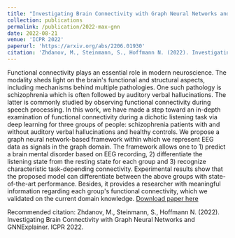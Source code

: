 ```yaml
---
title: "Investigating Brain Connectivity with Graph Neural Networks and GNNExplainer"
collection: publications
permalink: /publication/2022-max-gnn
date: 2022-08-21
venue: 'ICPR 2022'
paperurl: 'https://arxiv.org/abs/2206.01930'
citation: 'Zhdanov, M., Steinmann, S., Hoffmann N. (2022). Investigating Brain Connectivity with Graph Neural Networks and GNNExplainer. ICPR 2022.'
---
```

Functional connectivity plays an essential role in modern neuroscience. The modality sheds light on the brain's functional and structural aspects, including mechanisms behind multiple pathologies. One such pathology is schizophrenia which is often followed by auditory verbal hallucinations. The latter is commonly studied by observing functional connectivity during speech processing. In this work, we have made a step toward an in-depth examination of functional connectivity during a dichotic listening task via deep learning for three groups of people: schizophrenia patients with and without auditory verbal hallucinations and healthy controls. We propose a graph neural network-based framework within which we represent EEG data as signals in the graph domain. The framework allows one to 1) predict a brain mental disorder based on EEG recording, 2) differentiate the listening state from the resting state for each group and 3) recognize characteristic task-depending connectivity. Experimental results show that the proposed model can differentiate between the above groups with state-of-the-art performance. Besides, it provides a researcher with meaningful information regarding each group's functional connectivity, which we validated on the current domain knowledge.
[Download paper here](https://arxiv.org/abs/2206.01930)

Recommended citation: Zhdanov, M., Steinmann, S., Hoffmann N. (2022). Investigating Brain Connectivity with Graph Neural Networks and GNNExplainer. ICPR 2022.
